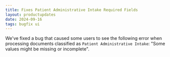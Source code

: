 ```yaml
---
title: Fixes Patient Administrative Intake Required Fields
layout: productupdates
date: 2024-09-16
tags: bugfix ui 
---
```

We've fixed a bug that caused some users to see the following error when processing documents classified as `Patient Administrative Intake`: "Some values might be missing or incomplete". 